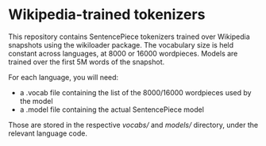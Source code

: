 # Wikipedia-trained tokenizers

This repository contains SentencePiece tokenizers trained over Wikipedia snapshots using the wikiloader package. The vocabulary size is held constant across languages, at 8000 or 16000 wordpieces. Models are trained over the first 5M words of the snapshot.

For each language, you will need:

* a .vocab file containing the list of the 8000/16000 wordpieces used by the model
* a .model file containing the actual SentencePiece model

Those are stored in the respective *vocabs/* and *models/* directory, under the relevant language code.
